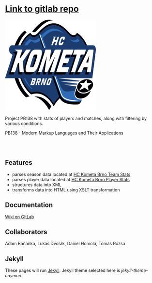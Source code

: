 # [Link to gitlab repo](https://gitlab.fi.muni.cz/xrozsa1/PB138-kometa-brno-stats)
<img src="https://raw.githubusercontent.com/danci5/kometa-brno-stats/master/HC_Kometa_Brno.png" height="300" width="300" >

Project PB138 with stats of players and matches, along with filtering by various conditions.

PB138 - Modern Markup Languages and Their Applications

<br><br>

## Features

* parses season data located at [HC Kometa Brno Team Stats](http://www.hc-kometa.cz/zapas.asp?sezona=2017)
* parses player data located at [HC Kometa Brno Player Stats](http://www.hc-kometa.cz/statistiky.asp?sezona=2017)
* structures data into XML
* transforms data into HTML using XSLT transformation

## Documentation
[Wiki on GitLab](https://gitlab.fi.muni.cz/xrozsa1/PB138-kometa-brno-stats/wikis)

## Collaborators
Adam Baňanka, Lukáš Dvořák, Daniel Homola, Tomáš Rózsa

## Jekyll 

These pages will run [Jekyll](https://jekyllrb.com/).
Jekyll theme selected here is _jekyll-theme-cayman_.
